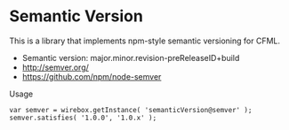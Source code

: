 ﻿# Semantic Version

This is a library that implements npm-style semantic versioning for CFML.

* Semantic version: major.minor.revision-preReleaseID+build
* http://semver.org/
* https://github.com/npm/node-semver

Usage
```
var semver = wirebox.getInstance( 'semanticVersion@semver' );
semver.satisfies( '1.0.0', '1.0.x' );
```